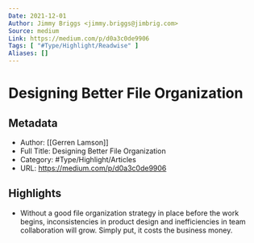 ```yaml
---
Date: 2021-12-01
Author: Jimmy Briggs <jimmy.briggs@jimbrig.com>
Source: medium
Link: https://medium.com/p/d0a3c0de9906
Tags: [ "#Type/Highlight/Readwise" ]
Aliases: []
---
```

# Designing Better File Organization

## Metadata
- Author: [[Gerren Lamson]]
- Full Title: Designing Better File Organization
- Category: #Type/Highlight/Articles
- URL: https://medium.com/p/d0a3c0de9906

## Highlights
- Without a good file organization strategy in place before the work begins, inconsistencies in product design and inefficiencies in team collaboration will grow. Simply put, it costs the business money.
